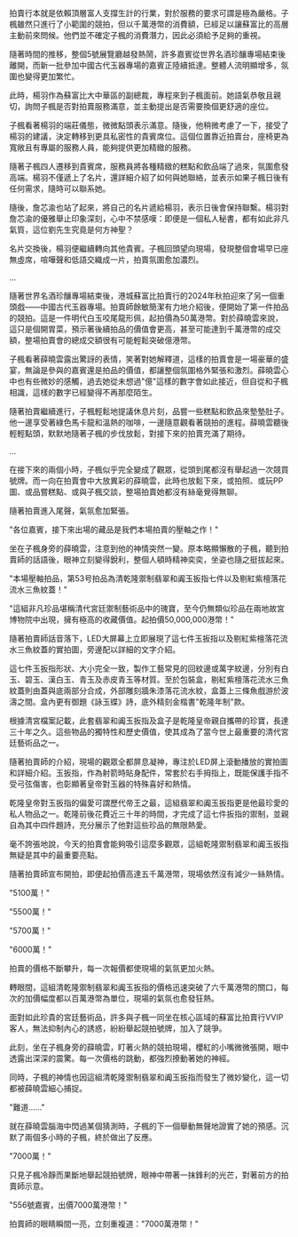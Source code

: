 拍賣行本就是依賴頂層富人支撐生計的行業，對於服務的要求可謂是極為嚴格。子楓雖然只進行了小範圍的競拍，但以千萬港幣的消費額，已經足以讓蘇富比的高層主動前來問候。他們並不確定子楓的消費潛力，因此必須給予足夠的重視。

隨著時間的推移，整個5號展覽廳越發熱鬧，許多嘉賓從世界名酒珍釀專場結束後離開，而新一批參加中國古代玉器專場的嘉賓正陸續抵達。整體人流明顯增多，氛圍也變得更加繁忙。

此時，楊羽作為蘇富比大中華區的副總裁，專程來到子楓面前。她語氣恭敬且親切，詢問子楓是否對拍賣服務滿意，並主動提出是否需要換個更舒適的座位。

子楓看著楊羽的端莊儀態，微微點頭表示滿意。隨後，他稍微考慮了一下，接受了楊羽的建議，決定轉移到更具私密性的貴賓席位。這個位置靠近拍賣台，座椅更為寬敞且有專屬的服務人員，能夠提供更加精緻的服務。

隨著子楓四人遷移到貴賓席，服務員將各種精緻的糕點和飲品端了過來，氛圍愈發高端。楊羽不僅遞上了名片，還詳細介紹了如何與她聯絡，並表示如果子楓日後有任何需求，隨時可以聯系她。

隨後，詹芯渝也站了起來，將自己的名片遞給楊羽，表示日後會保持聯繫。楊羽對詹芯渝的優雅舉止印象深刻，心中不禁感嘆：即便是一個私人秘書，都有如此非凡氣質，這位劉先生究竟是何方神聖？

名片交換後，楊羽便繼續轉向其他貴賓。子楓回頭望向現場，發現整個會場早已座無虛席，喧嘩聲和低語交織成一片，拍賣氛圍愈加濃烈。

...

隨著世界名酒珍釀專場結束後，港城蘇富比拍賣行的2024年秋拍迎來了另一個重頭戲——中國古代玉器專場。拍賣師餘敏簡潔有力地介紹後，便開始了第一件拍品的競拍。這是一件明代白玉咬尾龍形佩，起拍價為50萬港幣。對於薛曉雲來說，這只是個開胃菜，預示著後續拍品的價值會更高，甚至可能達到千萬港幣的成交額，整場拍賣會的總成交額很有可能輕鬆突破億港幣。

子楓看著薛曉雲露出驚訝的表情，笑著對她解釋道，這樣的拍賣會是一場豪華的盛宴，無論是參與的嘉賓還是拍品的價值，都讓整個氛圍格外緊張和激烈。薛曉雲心中也有些微妙的感觸，過去她從未想過"億"這樣的數字會如此接近，但自從和子楓相識，這樣的數字已經變得不再那麼陌生。

隨著拍賣繼續進行，子楓輕鬆地提議休息片刻，品嘗一些糕點和飲品來墊墊肚子。他一邊享受著綠色馬卡龍和溫熱的咖啡，一邊隨意觀看著競拍的進程。薛曉雲聽後輕輕點頭，默默地隨著子楓的步伐放鬆，對接下來的拍賣充滿了期待。

...

在接下來的兩個小時，子楓似乎完全變成了觀眾，從頭到尾都沒有舉起過一次競買號牌。而一向在拍賣會中大放異彩的薛曉雲，此時也放鬆下來，或拍照、或玩PP圖、或品嘗糕點、或與子楓交談，整場拍賣她都沒有絲毫覺得無聊。

隨著拍賣進入尾聲，氣氛愈加緊張。

"各位嘉賓，接下來出場的藏品是我們本場拍賣的壓軸之作！"

坐在子楓身旁的薛曉雲，注意到他的神情突然一變。原本略顯懶散的子楓，聽到拍賣師的話語後，眼神立刻變得銳利，整個人頓時精神奕奕，坐姿也隨之挺拔起來。

"本場壓軸拍品，第53号拍品為清乾隆禦制翡翠和阗玉扳指七件以及剔紅紫檀落花流水三魚紋蓋！"

"這組非凡珍品堪稱清代宮廷禦制藝術品中的瑰寶，至今仍無類似珍品在兩地故宮博物院中出現，擁有極高的收藏價值。起拍價50,000,000港幣！"

隨著拍賣師話音落下，LED大屏幕上立即展現了這七件玉扳指以及剔紅紫檀落花流水三魚紋蓋的實拍圖，旁邊配以詳細的文字介紹。

這七件玉扳指形狀、大小完全一致，製作工藝常見的回紋邊或萬字紋邊，分別有白玉、碧玉、漢白玉、青玉及赤皮青玉等材質。至於包裝盒，剔紅紫檀落花流水三魚紋蓋則由蓋與底兩部分合成，外部雕刻牆朱漆落花流水紋，盒蓋上三條魚戲游於波濤之間。盒內更有御題《詠玉蝶》詩，底外精刻金楷書"乾隆年制"款。

根據清宮檔案記載，此套翡翠和阗玉扳指及盒子是乾隆皇帝親自攜帶的珍寶，長達三十年之久。這些物品的獨特性和歷史價值，使其成為了當今世上最重要的清代宮廷藝術品之一。

隨著拍賣師的介紹，現場的觀眾全都屏息凝神，專注於LED屏上滾動播放的實拍圖和詳細介紹。玉扳指，作為射箭時貼身配件，常套於右手拇指上，既能保護手指不受弓弦傷害，也彰顯著皇帝對玉器的特殊喜好和熱情。

乾隆皇帝對玉扳指的偏愛可謂歷代帝王之最，這組翡翠和阗玉扳指更是他最珍愛的私人物品之一。乾隆前後花費近三十年的時間，才完成了這七件扳指的禦制，並親自為其中四件題詩，充分展示了他對這些珍品的無限熱愛。

毫不誇張地說，今天的拍賣會能夠吸引這麼多觀眾，這組乾隆禦制翡翠和阗玉扳指無疑是其中的最重要亮點。

隨著拍賣師宣布開拍，即便起拍價高達五千萬港幣，現場依然沒有減少一絲熱情。

"5100萬！"

"5500萬！"

"5700萬！"

"6000萬！"

拍賣的價格不斷攀升，每一次報價都使現場的氣氛更加火熱。

轉眼間，這組清乾隆禦制翡翠和阗玉扳指的價格迅速突破了六千萬港幣的關口，每次的加價幅度都以百萬港幣為單位，現場的氣氛也愈發狂熱。

面對如此珍貴的宮廷藝術品，許多與子楓一同坐在核心區域的蘇富比拍賣行VVIP客人，無法抑制內心的誘惑，紛紛舉起競拍號牌，加入了競爭。

此刻，坐在子楓身旁的薛曉雲，盯著火熱的競拍現場，櫻紅的小嘴微微張開，眼中透露出深深的震驚。每一次價格的跳動，都強烈撩動著她的神經。

同時，子楓的神情也因這組清乾隆禦制翡翠和阗玉扳指而發生了微妙變化，這一切都被薛曉雲細心捕捉。

"難道……"

就在薛曉雲腦海中閃過某個猜測時，子楓的下一個舉動無聲地證實了她的預感。沉默了兩個多小時的子楓，終於做出了反應。

"7000萬！"

只見子楓冷靜而果斷地舉起競拍號牌，眼神中帶著一抹鋒利的光芒，對著前方的拍賣師示意。

"556號嘉賓，出價7000萬港幣！"

拍賣師的眼睛瞬間一亮，立刻重複道："7000萬港幣！"


